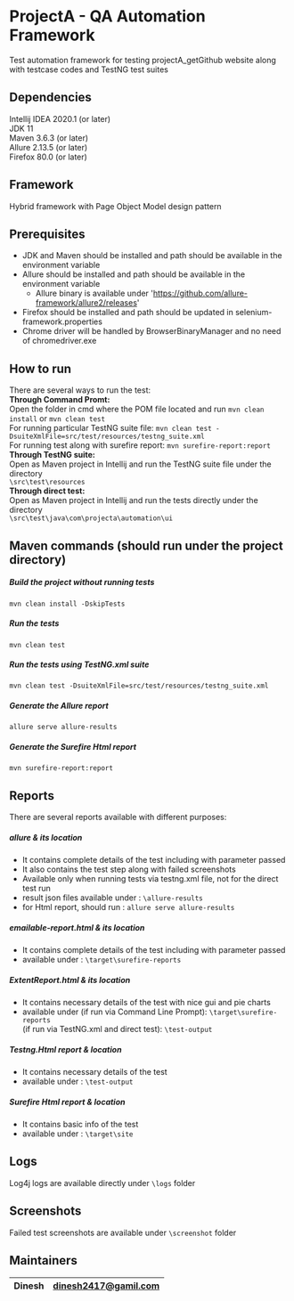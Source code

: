 # ProjectA - QA Automation Framework
Test automation framework for testing projectA_getGithub website along with testcase codes and TestNG test suites

## Dependencies
Intellij IDEA 2020.1 (or later)<br/>
JDK 11 <br/>
Maven 3.6.3 (or later)<br/>
Allure 2.13.5 (or later)<br/>
Firefox 80.0 (or later)

## Framework
Hybrid framework with Page Object Model design  pattern

## Prerequisites
* JDK and Maven should be installed and path should be available in the environment variable
* Allure should be installed and path should be available in the environment variable
    * Allure binary is available under 'https://github.com/allure-framework/allure2/releases'
* Firefox should be installed and path should be updated in selenium-framework.properties
* Chrome driver will be handled by BrowserBinaryManager and no need of chromedriver.exe
 
## How to run
There are several ways to run the test:<br/>
**Through Command Promt:** <br/>
Open the folder in cmd where the POM file located and run `mvn clean install` or `mvn clean test` <br/>
For running particular TestNG suite file: `mvn clean test -DsuiteXmlFile=src/test/resources/testng_suite.xml`<br/>
For running test along with surefire report: `mvn surefire-report:report`<br/>
**Through TestNG suite:** <br/>
Open as Maven project in Intellij and run the TestNG suite file under the directory <br/>
`\src\test\resources`<br/>
**Through direct test:** <br/>
Open as Maven project in Intellij and run the tests directly under the directory <br/>
`\src\test\java\com\projecta\automation\ui`

## Maven commands (should run under the project directory)
##### Build the project without running tests
`mvn clean install -DskipTests`

##### Run the tests
`mvn clean test`

##### Run the tests using TestNG.xml suite
`mvn clean test -DsuiteXmlFile=src/test/resources/testng_suite.xml`

##### Generate the Allure report
`allure serve allure-results`

##### Generate the Surefire Html report
`mvn surefire-report:report`

## Reports
There are several reports available with different purposes:<br/>
##### allure & its location
* It contains complete details of the test including with parameter passed<br/>
* It also contains the test step along with failed screenshots<br/>
* Available only when running tests via testng.xml file, not for the direct test run <br/>
* result json files available under : `\allure-results`
* for Html report, should run : `allure serve allure-results`
##### emailable-report.html & its location
* It contains complete details of the test including with parameter passed<br/>
* available under : `\target\surefire-reports`
##### ExtentReport.html & its location
* It contains necessary details of the test with nice gui and pie charts<br/>
* available under (if run via Command Line Prompt): `\target\surefire-reports`<br/>
                  (if run via TestNG.xml and direct test): `\test-output`
##### Testng.Html report & location
* It contains necessary details of the test<br/>
* available under : `\test-output`
##### Surefire Html report & location
* It contains basic info of the test<br/>
* available under : `\target\site`

## Logs
Log4j logs are available directly under `\logs` folder

## Screenshots
Failed test screenshots are available under `\screenshot` folder

## Maintainers
| Dinesh | dinesh2417@gamil.com |
| --- | --- |

